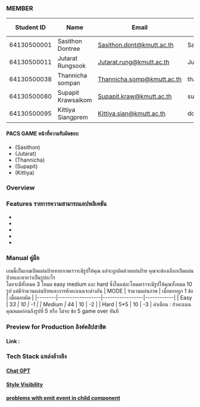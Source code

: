 ### MEMBER
| Student ID  | Name                     | Email                      | Github Username  | Contributions (%) |
|-------------|--------------------------|----------------------------|------------------|-------------------|
| 64130500001 | Sasithon Dontree         | Sasithon.dont@kmutt.ac.th  | SaSithon29       |        20         |
| 64130500011 | Jutarat Rungsook         | Jutarat.rung@kmutt.ac.th   | Jutar1           |        20         |
| 64130500038 | Thannicha sompan         | Thannicha.somp@kmutt.ac.th | thannichasompan  |        20         |
| 64130500080 | Supapit Krawsaikom       | Supapit.kraw@kmutt.ac.th   | supapitploy      |        20         |
| 64130500095 | Kittiya Siangprem        | Kittiya.sian@kmutt.ac.th   | ddreamktty       |        20         |


#### PACS GAME หน้าที่ความรับผิดชอบ
-  (Sasithon)
-  (Jutarat)
-  (Thannicha)
-  (Supapit)
-  (Kittiya) 
### Overview 
### Features รายการความสามารถแอปพลิเคชัน
-    
   
-   
  
-   
  
-   
  
-   
     
  
 
### Manual คู่มือ
  เกมนี้เป็นเกมเปิดแผ่นป้ายทายภาพเราจะมีรูปให้คุณ แต่จะถูกผิดด้วยแผ่นป้าย คุณจะต้องเลือกเปิดแผ่นป้ายและทายว่าเป็นรูปอะไร  
โดยจะมีทั้งหมด 3 โหมด easy medium และ hard ซึ่งในแต่ละโหมดเราจะมีรูปให้คุณทั้งหมด 10 รูป 
แต่มีจำนวนแผ่นป้ายและการหักคะแนนจะต่างกัน
|  MODE  | จำนวนแผ่นภาพ    |  เมื่อตอบถูก 1 ข้อ | เมื่อตอบผิด |
|--------|------------------|-----------------|------------|
| Easy   |      3*3         |       10        |    -1      |
| Medium |      4*4         |       10        |    -2      |
| Hard   |      5*5         |       10        |    -3      |
คำเตือน : ถ้าคะแนนคุณหมดก่อนถึงรูปที่ 5 หรือ ไม่จบ ข้อ 5 game over ทันที
### Preview for Production ลิงค์คลิปสาธิต
#### Link : 
### Tech Stack แหล่งอ้างอิง
  ####  [Chat GPT](https://chat.openai.com/?model=text-davinci-002-render-sha) 
  ####  [Style Visibility](https://www.w3schools.com/jsref/prop_style_visibility.asp)
  ####  [problems with emit event in child component](https://stackoverflow.com/questions/59295496/problems-with-emit-event-in-child-component)

